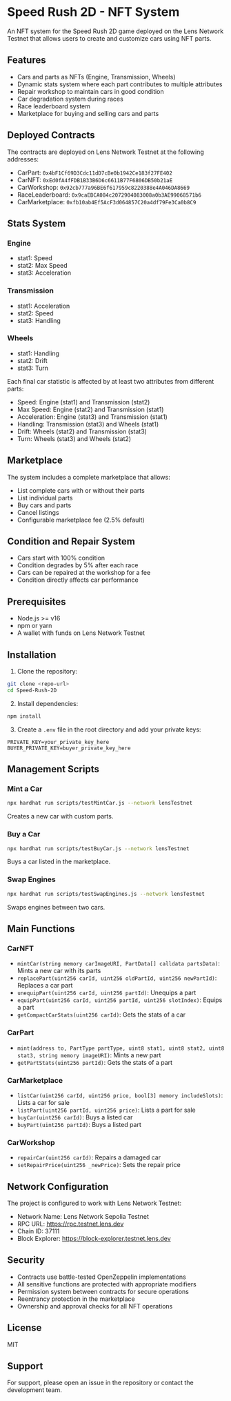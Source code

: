 # Speed Rush 2D - NFT System

An NFT system for the Speed Rush 2D game deployed on the Lens Network Testnet that allows users to create and customize cars using NFT parts.

## Features

- Cars and parts as NFTs (Engine, Transmission, Wheels)
- Dynamic stats system where each part contributes to multiple attributes
- Repair workshop to maintain cars in good condition
- Car degradation system during races
- Race leaderboard system
- Marketplace for buying and selling cars and parts

## Deployed Contracts

The contracts are deployed on Lens Network Testnet at the following addresses:
- CarPart: `0x4bF1Cf69D3Cdc11dD7cBe0b1942Ce183f27FE402`
- CarNFT: `0xEd0fA4fFDB1B33B6D6c6611B77F6806DB50b21aE`
- CarWorkshop: `0x92cb777a96BE6f617959c8220388e4A046DA8669`
- RaceLeaderboard: `0x9caEBCA084c2072904083008a0b3AE99068571b6`
- CarMarketplace: `0xfb10ab4Ef5AcF3d064857C20a4df79Fe3Ca0b8C9`

## Stats System

### Engine
- stat1: Speed
- stat2: Max Speed
- stat3: Acceleration

### Transmission
- stat1: Acceleration
- stat2: Speed
- stat3: Handling

### Wheels
- stat1: Handling
- stat2: Drift
- stat3: Turn

Each final car statistic is affected by at least two attributes from different parts:
- Speed: Engine (stat1) and Transmission (stat2)
- Max Speed: Engine (stat2) and Transmission (stat1)
- Acceleration: Engine (stat3) and Transmission (stat1)
- Handling: Transmission (stat3) and Wheels (stat1)
- Drift: Wheels (stat2) and Transmission (stat3)
- Turn: Wheels (stat3) and Wheels (stat2)

## Marketplace

The system includes a complete marketplace that allows:
- List complete cars with or without their parts
- List individual parts
- Buy cars and parts
- Cancel listings
- Configurable marketplace fee (2.5% default)

## Condition and Repair System

- Cars start with 100% condition
- Condition degrades by 5% after each race
- Cars can be repaired at the workshop for a fee
- Condition directly affects car performance

## Prerequisites

- Node.js >= v16
- npm or yarn
- A wallet with funds on Lens Network Testnet

## Installation

1. Clone the repository:
```bash
git clone <repo-url>
cd Speed-Rush-2D
```

2. Install dependencies:
```bash
npm install
```

3. Create a `.env` file in the root directory and add your private keys:
```env
PRIVATE_KEY=your_private_key_here
BUYER_PRIVATE_KEY=buyer_private_key_here
```

## Management Scripts

### Mint a Car
```bash
npx hardhat run scripts/testMintCar.js --network lensTestnet
```
Creates a new car with custom parts.

### Buy a Car
```bash
npx hardhat run scripts/testBuyCar.js --network lensTestnet
```
Buys a car listed in the marketplace.

### Swap Engines
```bash
npx hardhat run scripts/testSwapEngines.js --network lensTestnet
```
Swaps engines between two cars.

## Main Functions

### CarNFT
- `mintCar(string memory carImageURI, PartData[] calldata partsData)`: Mints a new car with its parts
- `replacePart(uint256 carId, uint256 oldPartId, uint256 newPartId)`: Replaces a car part
- `unequipPart(uint256 carId, uint256 partId)`: Unequips a part
- `equipPart(uint256 carId, uint256 partId, uint256 slotIndex)`: Equips a part
- `getCompactCarStats(uint256 carId)`: Gets the stats of a car

### CarPart
- `mint(address to, PartType partType, uint8 stat1, uint8 stat2, uint8 stat3, string memory imageURI)`: Mints a new part
- `getPartStats(uint256 partId)`: Gets the stats of a part

### CarMarketplace
- `listCar(uint256 carId, uint256 price, bool[3] memory includeSlots)`: Lists a car for sale
- `listPart(uint256 partId, uint256 price)`: Lists a part for sale
- `buyCar(uint256 carId)`: Buys a listed car
- `buyPart(uint256 partId)`: Buys a listed part

### CarWorkshop
- `repairCar(uint256 carId)`: Repairs a damaged car
- `setRepairPrice(uint256 _newPrice)`: Sets the repair price

## Network Configuration

The project is configured to work with Lens Network Testnet:
- Network Name: Lens Network Sepolia Testnet
- RPC URL: https://rpc.testnet.lens.dev
- Chain ID: 37111
- Block Explorer: https://block-explorer.testnet.lens.dev

## Security

- Contracts use battle-tested OpenZeppelin implementations
- All sensitive functions are protected with appropriate modifiers
- Permission system between contracts for secure operations
- Reentrancy protection in the marketplace
- Ownership and approval checks for all NFT operations

## License

MIT

## Support

For support, please open an issue in the repository or contact the development team.
